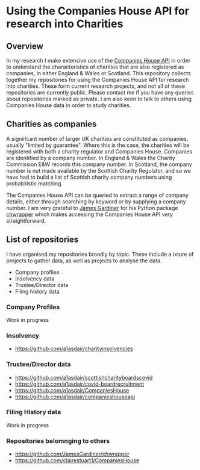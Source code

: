 # Using the Companies House API for research into Charities
## Overview
In my research I make extensive use of the [Companies House API](https://developer.company-information.service.gov.uk/) in order to understand the characteristics of charities that are also registered as companies, in either England & Wales or Scotland. This repository collects together my repositories for using the Companies House API for research into charities. These form current research projects, and not all of these repositories are currently public. Please contact me if you have any queries about repositories marked as private. I am also keen to talk to others using Companies House data in order to study charities.

## Charities as companies
A signiifcant number of larger UK charities are constituted as companies, usually "limited by guarantee". Where this is the case, the charities will be registered with both a charity regulator and Companies House. Companies are identified by a company number. In England & Wales the Charity Commission E&W records this company number. In Scotland, the company number is not made available by the Scottish Charity Regulator, and so we have had to build a list of Scottish charity company numbers using probabilistic matching.   

The Companies House API can be queried to extract a range of company details, either through searching by keyword or by supplying a company number. I am very grateful to [James Gardiner](https://github.com/JamesGardiner) for his Python package [chwrapper](https://github.com/JamesGardiner/chwrapper) which makes accessing the Companies House API very straightforward.

## List of repositories
I have organised my repositories broadly by topic. These include a ixture of projects to gather data, as well as projects to analyse the data.
- Company profiles
- Insolvency data
- Trustee/Director data
- Filing history data

### Company Profiles
Work in progress

### Insolvency
- https://github.com/a1asdair/charityinsolvencies

### Trustee/Director data
- https://github.com/a1asdair/scottishcharityboardscovid
- https://github.com/a1asdair/covid-boardrecruitment
- https://github.com/a1asdair/CompaniesHouse
- https://github.com/a1asdair/companieshouseapi

### Filing History data
Work in progress

### Repositories belomnging to others
 - https://github.com/JamesGardiner/chwrapper
 - https://github.com/clairestuart1/CompaniesHouse


